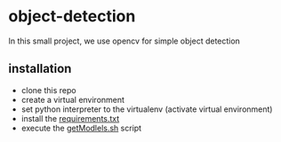 # object-detection

In this small project, we use opencv for simple object detection

## installation

- clone this repo
- create a virtual environment
- set python interpreter to the virtualenv (activate virtual environment)
- install the [requirements.txt](requirements.txt)
- execute the [getModlels.sh](models/getModels.sh) script